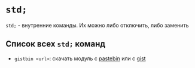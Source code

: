 # `std;`

`std;` - внутренние команды. Их можно либо отключить, либо заменить

## Список всех `std;` команд

- `gistbin <url>`: скачать модуль с [pastebin](https://pastebin.com) или с [gist](https://gist.github.com)